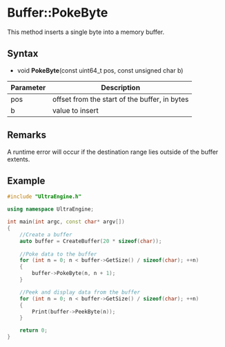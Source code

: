 # Buffer::PokeByte
This method inserts a single byte into a memory buffer.

## Syntax
- void **PokeByte**(const uint64_t pos, const unsigned char b)

| Parameter | Description |
| ----- | ----- |
| pos | offset from the start of the buffer, in bytes |
| b | value to insert |

## Remarks
A runtime error will occur if the destination range lies outside of the buffer extents.

## Example

```c++
#include "UltraEngine.h"

using namespace UltraEngine;

int main(int argc, const char* argv[])
{
	//Create a buffer
	auto buffer = CreateBuffer(20 * sizeof(char));
	
	//Poke data to the buffer
	for (int n = 0; n < buffer->GetSize() / sizeof(char); ++n)
	{
		buffer->PokeByte(n, n + 1);
	}

	//Peek and display data from the buffer
	for (int n = 0; n < buffer->GetSize() / sizeof(char); ++n)
	{
		Print(buffer->PeekByte(n));
	}

	return 0;
}
```
